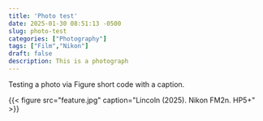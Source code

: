 ```yaml
---
title: 'Photo test'
date: 2025-01-30 08:51:13 -0500
slug: photo-test
categories: ["Photography"]
tags: ["Film","Nikon"]
draft: false
description: This is a photograph
---
```


Testing a photo via Figure short code with a caption.

{{< figure src="feature.jpg" caption="Lincoln (2025). Nikon FM2n. HP5+" >}}
